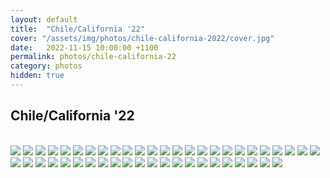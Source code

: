 ```yaml
---
layout: default
title:  "Chile/California '22"
cover: "/assets/img/photos/chile-california-2022/cover.jpg"
date:   2022-11-15 10:00:00 +1100
permalink: photos/chile-california-22
category: photos
hidden: true
---
```


## Chile/California '22

<br>

<div class="photo-gallery">
  <img src="/assets/img/photos/chile-california-2022/1.jpg">
  <img src="/assets/img/photos/chile-california-2022/2.jpg">
  <img src="/assets/img/photos/chile-california-2022/3.jpg">
  <img src="/assets/img/photos/chile-california-2022/4.jpg">
  <img src="/assets/img/photos/chile-california-2022/5.jpg">
  <img src="/assets/img/photos/chile-california-2022/6.jpg">
  <img src="/assets/img/photos/chile-california-2022/7.jpg">
  <img src="/assets/img/photos/chile-california-2022/8.jpg">
  <img src="/assets/img/photos/chile-california-2022/9.jpg">
  <img src="/assets/img/photos/chile-california-2022/10.jpg">
  <img src="/assets/img/photos/chile-california-2022/11.jpg">
  <img src="/assets/img/photos/chile-california-2022/12.jpg">
  <img src="/assets/img/photos/chile-california-2022/13.jpg">
  <img src="/assets/img/photos/chile-california-2022/14.jpg">
  <img src="/assets/img/photos/chile-california-2022/15.jpg">
  <img src="/assets/img/photos/chile-california-2022/16.jpg">
  <img src="/assets/img/photos/chile-california-2022/17.jpg">
  <img src="/assets/img/photos/chile-california-2022/18.jpg">
  <img src="/assets/img/photos/chile-california-2022/19.jpg">
  <img src="/assets/img/photos/chile-california-2022/20.jpg">
  <img src="/assets/img/photos/chile-california-2022/21.jpg">
  <img src="/assets/img/photos/chile-california-2022/22.jpg">
  <img src="/assets/img/photos/chile-california-2022/23.jpg">
  <img src="/assets/img/photos/chile-california-2022/24.jpg">
  <img src="/assets/img/photos/chile-california-2022/25.jpg">
  <img src="/assets/img/photos/chile-california-2022/26.jpg">
  <img src="/assets/img/photos/chile-california-2022/27.jpg">
  <img src="/assets/img/photos/chile-california-2022/28.jpg">
  <img src="/assets/img/photos/chile-california-2022/29.jpg">
  <img src="/assets/img/photos/chile-california-2022/30.jpg">
  <img src="/assets/img/photos/chile-california-2022/31.jpg">
  <img src="/assets/img/photos/chile-california-2022/32.jpg">
  <img src="/assets/img/photos/chile-california-2022/33.jpg">
  <img src="/assets/img/photos/chile-california-2022/34.jpg">
  <img src="/assets/img/photos/chile-california-2022/35.jpg">
  <img src="/assets/img/photos/chile-california-2022/36.jpg">
  <img src="/assets/img/photos/chile-california-2022/37.jpg">
  <img src="/assets/img/photos/chile-california-2022/38.jpg">
  <img src="/assets/img/photos/chile-california-2022/39.jpg">
  <img src="/assets/img/photos/chile-california-2022/40.jpg">
  <img src="/assets/img/photos/chile-california-2022/41.jpg">
  <img src="/assets/img/photos/chile-california-2022/42.jpg">
  <img src="/assets/img/photos/chile-california-2022/43.jpg">
  <img src="/assets/img/photos/chile-california-2022/44.jpg">
  <img src="/assets/img/photos/chile-california-2022/45.jpg">
  <img src="/assets/img/photos/chile-california-2022/46.jpg">
  <img src="/assets/img/photos/chile-california-2022/47.jpg">
</div>
